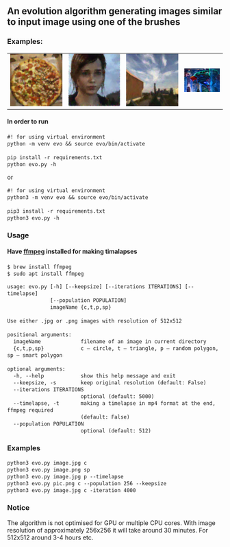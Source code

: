 ## An evolution algorithm generating images similar to input image using one of the brushes

### Examples:

|                      |                      |                      |                      |
| -------------------- | -------------------- | -------------------- | -------------------- |
| ![1](./images/1.png) | ![2](./images/2.jpg) | ![3](./images/3.jpg) | ![4](./images/4.jpg) |



#### In order to run

```shell
#! for using virtual environment
python -m venv evo && source evo/bin/activate
	
pip install -r requirements.txt
python evo.py -h
```

or

```shell
#! for using virtual environment
python3 -m venv evo && source evo/bin/activate

pip3 install -r requirements.txt
python3 evo.py -h
```

### Usage

#### Have [ffmpeg](https://www.ffmpeg.org/download.html) installed for making timalapses

```shell
$ brew install ffmpeg
$ sudo apt install ffmpeg
```

```shell
usage: evo.py [-h] [--keepsize] [--iterations ITERATIONS] [--timelapse]
              [--population POPULATION]
              imageName {c,t,p,sp}
              
Use either .jpg or .png images with resolution of 512x512

positional arguments:
  imageName             filename of an image in current directory
  {c,t,p,sp}            c – circle, t – triangle, p – random polygon, sp – smart polygon

optional arguments:
  -h, --help            show this help message and exit
  --keepsize, -s        keep original resolution (default: False)
  --iterations ITERATIONS
                        optional (default: 5000)
  --timelapse, -t       making a timelapse in mp4 format at the end, ffmpeg required
                        (default: False)
  --population POPULATION
                        optional (default: 512)
```

### Examples

```shell
python3 evo.py image.jpg c
python3 evo.py image.png sp
python3 evo.py image.jpg p --timelapse
python3 evo.py pic.png c --population 256 --keepsize
python3 evo.py image.jpg c -iteration 4000
```

### Notice

The algorithm is not optimised for GPU or multiple CPU cores. With image resolution of approximately 256x256 it will take around 30 minutes. For 512x512 around 3-4 hours etc.